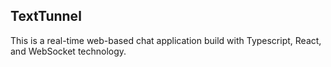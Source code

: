 ## TextTunnel
This is a real-time web-based chat application build with Typescript, React, and WebSocket technology.
